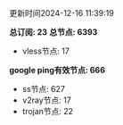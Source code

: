 更新时间2024-12-16 11:39:19

**总订阅: 23**
**总节点: 6393**
- vless节点: 17

**google ping有效节点: 666**
- ss节点: 627
- v2ray节点: 17
- trojan节点: 22
